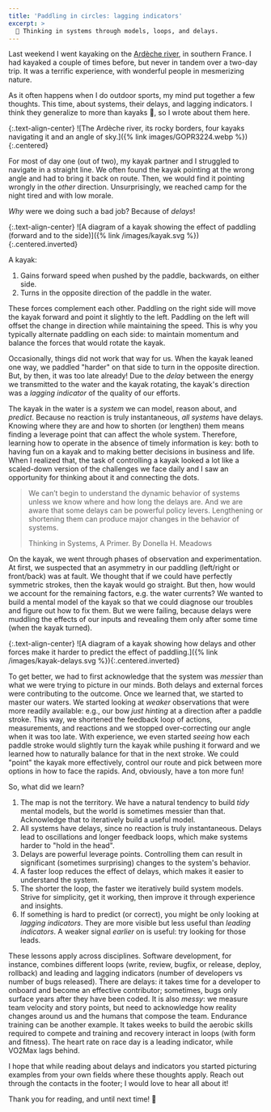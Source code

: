 ```yaml
---
title: 'Paddling in circles: lagging indicators'
excerpt: >
  🛶 Thinking in systems through models, loops, and delays.
---
```


Last weekend I went kayaking on the [Ardèche
river](https://en.wikipedia.org/wiki/Ard%C3%A8che_(river)), in southern France.
I had kayaked a couple of times before, but never in tandem over a two-day trip.
It was a terrific experience, with wonderful people in mesmerizing nature.

As it often happens when I do outdoor sports, my mind put together a few
thoughts. This time, about systems, their delays, and lagging indicators. I
think they generalize to more than kayaks 🛶, so I wrote about them here.

{:.text-align-center}
![The Ardèche river, its rocky borders, four kayaks navigating it and an angle of sky.]({% link images/GOPR3224.webp %}){:.centered}

For most of day one (out of two), my kayak partner and I struggled to navigate
in a straight line. We often found the kayak pointing at the wrong angle and
had to bring it back on route. Then, we would find it pointing wrongly in the
_other_ direction. Unsurprisingly, we reached camp for the night tired and with
low morale.

_Why_ were we doing such a bad job? Because of _delays_! 

{:.text-align-center}
![A diagram of a kayak showing the effect of paddling (forward and to the side)]({% link /images/kayak.svg %}){:.centered.inverted}

A kayak:

1. Gains forward speed when pushed by the paddle, backwards, on either side.
2. Turns in the opposite direction of the paddle in the water.

These forces complement each other. Paddling on the right side will move the
kayak forward and point it slightly to the left. Paddling on the left will
offset the change in direction while maintaining the speed. This is why you
typically alternate paddling on each side: to maintain momentum and balance the
forces that would rotate the kayak.

Occasionally, things did not work that way for us. When the kayak leaned
one way, we paddled "harder" on that side to turn in the opposite direction.
But, by then, it was too late already! Due to the _delay_ between the
energy we transmitted to the water and the kayak rotating, the kayak's
direction was a _lagging indicator_ of the quality of our efforts. 

The kayak in the water is a _system_ we can model, reason about, and _predict_.
Because no reaction is truly instantaneous, _all systems_ have delays. Knowing
where they are and how to shorten (or lengthen) them means finding a leverage
point that can affect the whole system. Therefore, learning how to operate in
the absence of timely information is key: both to having fun on a kayak and to
making better decisions in business and life. When I realized that, the task of
controlling a kayak looked a lot like a scaled-down version of the challenges
we face daily and I saw an opportunity for thinking about it and
connecting the dots.

> We can’t begin to understand the dynamic behavior of systems unless we know
> where and how long the delays are. And we are aware that some delays can be
> powerful policy levers. Lengthening or shortening them can produce major
> changes in the behavior of systems.
>
> Thinking in Systems, A Primer. By Donella H. Meadows

On the kayak, we went through phases of observation and experimentation. At
first, we suspected that an asymmetry in our paddling (left/right or
front/back) was at fault. We thought that if we could have perfectly symmetric
strokes, then the kayak would go straight. But then, how would we account for
the remaining factors, e.g. the water currents? We wanted to build a mental
model of the kayak so that we could diagnose our troubles and figure out how to
fix them. But we were failing, because delays were muddling the effects of our
inputs and revealing them only after some time (when the kayak turned).

{:.text-align-center}
![A diagram of a kayak showing how delays and other forces make it harder to predict the effect of paddling.]({% link /images/kayak-delays.svg %}){:.centered.inverted}

To get better, we had to first acknowledge that the system was _messier_ than
what we were trying to picture in our minds. Both delays and external forces
were contributing to the outcome. Once we learned that, we started to master
our waters. We started looking at _weaker_ observations that were more readily
available: e.g., our bow _just hinting_ at a direction after a
paddle stroke. This way, we shortened the feedback loop of actions,
measurements, and reactions and we stopped over-correcting our angle when it
was too late. With experience, we even started _seeing_ how each paddle stroke
would slightly turn the kayak while pushing it forward and we learned how to
naturally balance for that in the next stroke. We could "point" the kayak more
effectively, control our route and pick between more options in how to face the
rapids. And, obviously, have a ton more fun!

So, what did we learn?

1. The map is not the territory. We have a natural tendency to build _tidy_
   mental models, but the world is sometimes messier than that. Acknowledge
   that to iteratively build a useful model.
1. All systems have delays, since no reaction is truly instantaneous. Delays
   lead to oscillations and longer feedback loops, which make systems harder to
   "hold in the head". 
1. Delays are powerful leverage points. Controlling them can result in
   significant (sometimes surprising) changes to the system's behavior.
1. A faster loop reduces the effect of delays, which makes it easier to
   understand the system.
1. The shorter the loop, the faster we iteratively build system models. Strive
   for simplicity, get it working, then improve it through experience and
   insights.
1. If something is hard to predict (or correct), you might be only looking at
   _lagging indicators_. They are more visible but less useful than _leading
   indicators_. A weaker signal _earlier_ on is useful: try looking for those
   leads.

These lessons apply across disciplines. Software development, for instance,
combines different loops (write, review, bugfix, or release, deploy, rollback)
and leading and lagging indicators (number of developers vs number of bugs
released). There are delays: it takes time for a developer to onboard and
become an effective contributor; sometimes, bugs only surface years after they
have been coded. It is also _messy_: we measure team velocity and story points,
but need to acknowledge how reality changes around us and the humans that
compose the team. Endurance training can be another example. It takes weeks to
build the aerobic skills required to compete and training and recovery interact
in loops (with form and fitness). The heart rate on race day is a leading indicator,
while VO2Max lags behind.

I hope that while reading about delays and indicators you started picturing
examples from your own fields where these thoughts apply. Reach out through the
contacts in the footer; I would love to hear all about it!

Thank you for reading, and until next time! 👋
